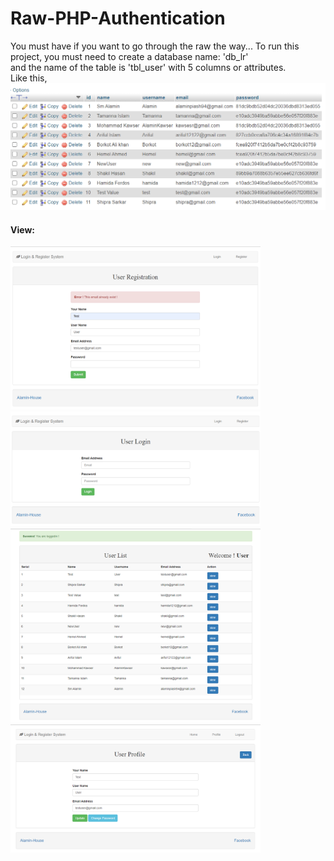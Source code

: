 # Raw-PHP-Authentication
You must have if you want to go through the raw the way...
To run this project, you must need to create a database name: 'db_lr' <br/> 
and the name of the table is 'tbl_user' with 5 columns or attributes. <br/> Like this, 
<br/>
<img src="https://github.com/alaminstore/Raw-PHP-Authentication/blob/master/screenshots/data_table.PNG" width="600">

#### View: <br/>

<p>
  <img src="https://github.com/alaminstore/Raw-PHP-Authentication/blob/master/screenshots/reg.png" width="400">
  <img src="https://github.com/alaminstore/Raw-PHP-Authentication/blob/master/screenshots/login.png" width="400">
  <img src="https://github.com/alaminstore/Raw-PHP-Authentication/blob/master/screenshots/dashboard.png" width="400">
  <img src="https://github.com/alaminstore/Raw-PHP-Authentication/blob/master/screenshots/changepass.png" width="400">
</p>
